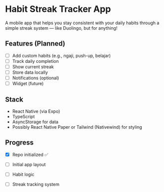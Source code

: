 # Habit Streak Tracker App

A mobile app that helps you stay consistent with your daily habits through a simple streak system — like Duolingo, but for anything!

## Features (Planned)
- [ ] Add custom habits (e.g., ngaji, push-up, belajar)
- [ ] Track daily completion
- [ ] Show current streak
- [ ] Store data locally
- [ ] Notifications (optional)
- [ ] Widget (future)

## Stack
- React Native (via Expo)
- TypeScript
- AsyncStorage for data
- Possibly React Native Paper or Tailwind (Nativewind) for styling

## Progress
- [x] Repo initialized ✅
- [ ] Initial app layout
- [ ] Habit logic
- [ ] Streak tracking system

